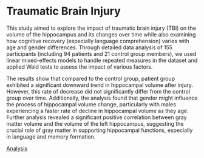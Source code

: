# Traumatic Brain Injury
This study aimed to explore the impact of traumatic brain injury (TBI) on the volume of the
hippocampus and its changes over time while also examining how cognitive recovery
(especially language comprehension) varies with age and gender differences. Through detailed
data analysis of 155 participants (including 94 patients and 21 control group members), we
used linear mixed-effects models to handle repeated measures in the dataset and applied Wald
tests to assess the impact of various factors.


The results show that compared to the control group, patient group exhibited a significant
downward trend in hippocampal volume after injury. However, this rate of decrease did not
significantly differ from the control group over time. Additionally, the analysis found that
gender might influence the process of hippocampal volume change, particularly with males
experiencing a faster rate of decline in hippocampal volume as they age. Further analysis
revealed a significant positive correlation between gray matter volume and the volume of the
left hippocampus, suggesting the crucial role of gray matter in supporting hippocampal
functions, especially in language and memory formation.

[Analysis]((https://furkandanisman.github.io/TraumaticBrainInjury/TBI.html).)
